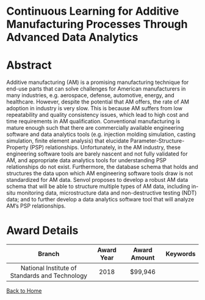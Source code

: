 
Continuous Learning for Additive Manufacturing Processes Through Advanced Data Analytics
========================================================================================

# Abstract


Additive manufacturing (AM) is a promising manufacturing technique for end-use parts that can solve challenges for American manufacturers in many industries, e.g. aerospace, defense, automotive, energy, and healthcare. However, despite the potential that AM offers, the rate of AM adoption in industry is very slow. This is because AM suffers from low repeatability and quality consistency issues, which lead to high cost and time requirements in AM qualification. Conventional manufacturing is mature enough such that there are commercially available engineering software and data analytics tools (e.g. injection molding simulation, casting simulation, finite element analysis) that elucidate Parameter-Structure-Property (PSP) relationships. Unfortunately, in the AM industry, these engineering software tools are barely nascent and not fully validated for AM, and appropriate data analytics tools for understanding PSP relationships do not exist. Furthermore, the database schema that holds and structures the data upon which AM engineering software tools draw is not standardized for AM data. Senvol proposes to develop a robust AM data schema that will be able to structure multiple types of AM data, including in-situ monitoring data, microstructure data and non-destructive testing (NDT) data; and to further develop a data analytics software tool that will analyze AM’s PSP relationships.  

# Award Details

|Branch|Award Year|Award Amount|Keywords|
| :---: | :---: | :---: | :---: |
|National Institute of Standards and Technology|2018|$99,946||
  
  


[Back to Home](https://github.com/chrischow/dod_sbir_awards#45)